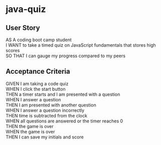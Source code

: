 # java-quiz
## User Story 
AS A coding boot camp student </br>
I WANT to take a timed quiz on JavaScript fundamentals that stores high scores</br>
SO THAT I can gauge my progress compared to my peers</br>

## Acceptance Criteria 
GIVEN I am taking a code quiz</br>
WHEN I click the start button</br>
THEN a timer starts and I am presented with a question</br>
WHEN I answer a question</br>
THEN I am presented with another question</br>
WHEN I answer a question incorrectly</br>
THEN time is subtracted from the clock</br>
WHEN all questions are answered or the timer reaches 0</br>
THEN the game is over</br>
WHEN the game is over</br>
THEN I can save my initials and score</br>